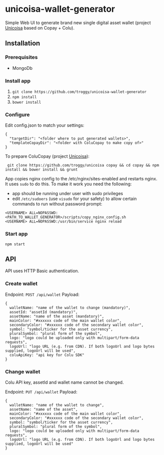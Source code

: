 # unicoisa-wallet-generator

Simple Web UI to generate brand new single digital asset wallet (project [Unicoisa](https://github.com/troggy/unicoisa) based on Copay + Colu).

## Installation

### Prerequisites

- MongoDb

### Install app
1. ``git clone https://github.com/troggy/unicoisa-wallet-generator``
2. ``npm install``
3. ``bower install``

### Configure
Edit config.json to match your settings:

````
{
  "targetDir": "<folder where to put generated wallets>",
  "templateCopayDir": "<folder with ColuCopay to make copy of>"
}
````

To prepare ColuCopay (project [Unicoisa](https://github.com/troggy/unicoisa)):
````
 git clone https://github.com/troggy/unicoisa copay && cd copay && npm install && bower install && grunt
````

App copies nginx config to the /etc/nginx/sites-enabled and restarts nginx. It uses ``sudo`` to do this. To make it work you need the following:
- app should be running under user with sudo privileges
- edit ``/etc/sudoers`` (use ``visudo`` for your safety) to allow certain commands to run without password prompt:
````
<USERNAME> ALL=NOPASSWD:<PATH_TO_WALLET_GENERATOR>/scripts/copy_nginx_config.sh
<USERNAME> ALL=NOPASSWD:/usr/bin/service nginx reload
````

### Start app

````
npm start
````

## API

API uses HTTP Basic authentication.

### Create wallet
Endpoint: ``POST /api/wallet``
Payload:
````
{
  walletName: "name of the wallet to change (mandatory)",
  assetId: "assetId (mandatory)",
  assetName: "name of the asset (mandatory)",
  mainColor: "#xxxxxx code of the main wallet color",
  secondaryColor: "#xxxxxx code of the secondary wallet color",
  symbol: "symbol/ticker for the asset currency",
  pluralSymbol: "plural form of the symbol",
  logo: "logo could be uploaded only with multipart/form-data requests",
  logoUrl: "logo URL (e.g. from CDN). If both logoUrl and logo bytes supplied, logoUrl will be used",
  coluApiKey: "api key for Colu SDK"
}
````

### Change wallet
Colu API key, assetId and wallet name cannot be changed.

Endpoint: ``PUT /api/wallet``
Payload:
````
{
  walletName: "name of the wallet to change",
  assetName: "name of the asset",
  mainColor: "#xxxxxx code of the main wallet color",
  secondaryColor: "#xxxxxx code of the secondary wallet color",
  symbol: "symbol/ticker for the asset currency",
  pluralSymbol: "plural form of the symbol",
  logo: "logo could be uploaded only with multipart/form-data requests",
  logoUrl: "logo URL (e.g. from CDN). If both logoUrl and logo bytes supplied, logoUrl will be used"
}
````
